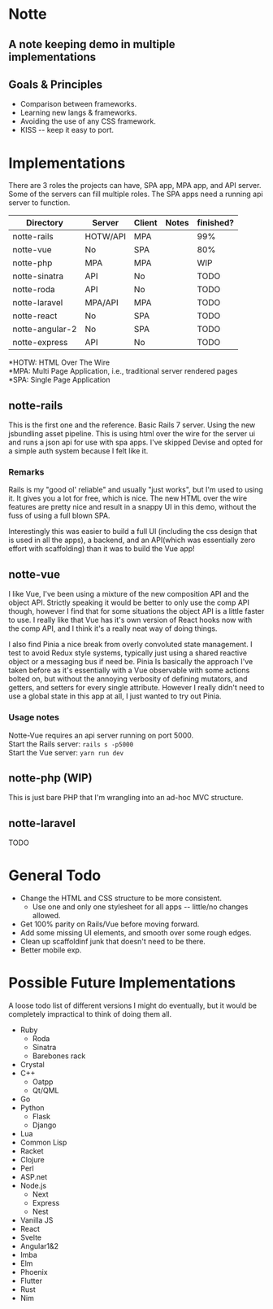 # Notte
## A note keeping demo in multiple implementations
## Goals & Principles 
- Comparison between frameworks.
- Learning new langs & frameworks.
- Avoiding the use of any CSS framework.
- KISS -- keep it easy to port.

# Implementations
There are 3 roles the projects can have, SPA app, MPA app, and API server. Some of the servers can fill multiple roles. The SPA apps need a running api server to function.

|Directory|Server|Client|Notes|finished?|
|---------|------|------|-----|---------|
|notte-rails|HOTW/API|MPA||99%|
|notte-vue|No|SPA||80%|
|notte-php|MPA|MPA||WIP|
|notte-sinatra|API|No||TODO|
|notte-roda|API|No||TODO|
|notte-laravel|MPA/API|MPA||TODO|
|notte-react|No|SPA||TODO|
|notte-angular-2|No|SPA||TODO|
|notte-express|API|No||TODO|

*HOTW: HTML Over The Wire  
*MPA: Multi Page Application, i.e., traditional server rendered pages  
*SPA: Single Page Application  

## notte-rails
This is the first one and the reference. Basic Rails 7 server. Using the new jsbundling asset pipeline. This is using html over the wire for the server ui and runs a json api for use with spa apps. I've skipped Devise and opted for a simple auth system because I felt like it.

### Remarks

Rails is my "good ol' reliable" and usually "just works", but I'm used to using it. It gives you a lot for free, which is nice. The new HTML over the wire features are pretty nice and result in a snappy UI in this demo, without the fuss of using a full blown SPA.

Interestingly this was easier to build a full UI (including the css design that is used in all the apps), a backend, and an API(which was essentially zero effort with scaffolding) than it was to build the Vue app!

## notte-vue

I like Vue, I've been using a mixture of the new composition API and the object API. Strictly speaking it would be better to only use the comp API though, however I find that for some situations the object API is a little faster to use. I really like that Vue has it's own version of React hooks now with the comp API, and I think it's a really neat way of doing things.

I also find Pinia a nice break from overly convoluted state management. I test to avoid Redux style systems, typically just using a shared reactive object or a messaging bus if need be. Pinia Is basically the approach I've taken before as it's essentially with a Vue observable with some actions bolted on, but without the annoying verbosity of defining mutators, and getters, and setters for every single attribute. However I really didn't need to use a global state in this app at all, I just wanted to try out Pinia.

### Usage notes
Notte-Vue requires an api server running on port 5000.  
Start the Rails server: `rails s -p5000`  
Start the Vue server: `yarn run dev`  

## notte-php (WIP)

This is just bare PHP that I'm wrangling into an ad-hoc MVC structure.

## notte-laravel
TODO

# General Todo

- Change the HTML and CSS structure to be more consistent.
  - Use one and only one stylesheet for all apps -- little/no changes allowed.
- Get 100% parity on Rails/Vue before moving forward.
- Add some missing UI elements, and smooth over some rough edges.
- Clean up scaffoldinf junk that doesn't need to be there.
- Better mobile exp.

# Possible Future Implementations

A loose todo list of different versions I might do eventually, but it would be completely impractical to think of doing them all.

- Ruby
  - Roda
  - Sinatra
  - Barebones rack
- Crystal
- C++
  - Oatpp
  - Qt/QML
- Go
- Python
  - Flask
  - Django
- Lua
- Common Lisp
- Racket
- Clojure
- Perl
- ASP.net
- Node.js
  - Next
  - Express
  - Nest
- Vanilla JS
- React
- Svelte
- Angular1&2
- Imba
- Elm
- Phoenix
- Flutter
- Rust
- Nim
